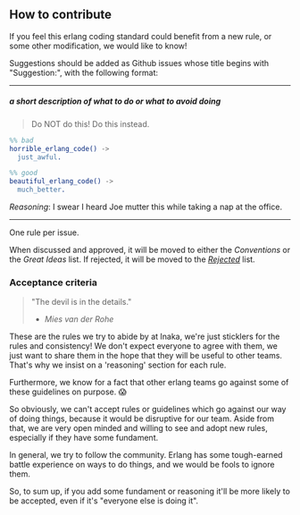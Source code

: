 ## How to contribute

If you feel this erlang coding standard could benefit from a new rule, or some other modification, we would like to know!

Suggestions should be added as Github issues whose title begins with "Suggestion:", with the following format:

***
##### a short description of what to do or what to avoid doing
> Do NOT do this! Do this instead.

```erlang
%% bad
horrible_erlang_code() ->
  just_awful.

%% good
beautiful_erlang_code() ->
  much_better.
```

*Reasoning*: I swear I heard Joe mutter this while taking a nap at the office.

***

One rule per issue.

When discussed and approved, it will be moved to either the *Conventions* or the *Great Ideas* list. If rejected, it will be moved to the [*Rejected*](REJECTED.md) list.

### Acceptance criteria

> "The devil is in the details."
> - _Mies van der Rohe_

These are the rules we try to abide by at Inaka, we're just sticklers for the rules and consistency! We don't expect everyone to agree with them, we just want to share them in the hope that they will be useful to other teams. That's why we insist on a 'reasoning' section for each rule.

Furthermore, we know for a fact that other erlang teams go against some of these guidelines on purpose. :scream:

So obviously, we can't accept rules or guidelines which go against our way of doing things, because it would be disruptive for our team.
Aside from that, we are very open minded and willing to see and adopt new rules, especially if they have some fundament.

In general, we try to follow the community. Erlang has some tough-earned battle experience on ways to do things, and we would be fools to ignore them.

So, to sum up, if you add some fundament or reasoning it'll be more likely to be accepted, even if it's "everyone else is doing it".
